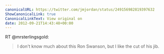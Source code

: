 ```yaml
---
canonicalURL: https://twitter.com/jmjordan/status/249156982819397632
ShowCanonicalLink: true
CanonicalLinkText: View original on
date: 2012-09-21T14:43:48+00:00
---
```

RT @mrsterlingsgold:
> I don't know much about this Ron Swanson, but I like the cut of his jib.